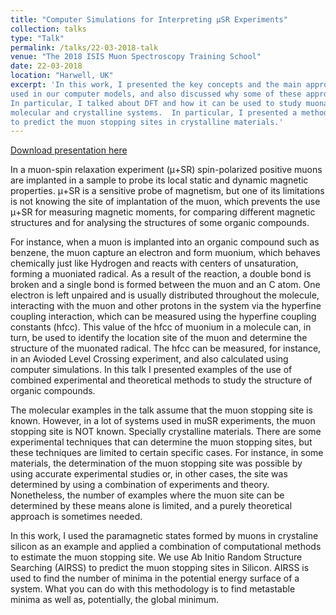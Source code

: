```yaml
---
title: "Computer Simulations for Interpreting μSR Experiments"
collection: talks
type: "Talk"
permalink: /talks/22-03-2018-talk
venue: "The 2018 ISIS Muon Spectroscopy Training School"
date: 22-03-2018
location: "Harwell, UK"
excerpt: 'In this work, I presented the key concepts and the main approximations 
used in our computer models, and also discussed why some of these approximations are relevant to muon experiments. 
In particular, I talked about DFT and how it can be used to study muonated 
molecular and crystalline systems.  In particular, I presented a method that we are developing 
to predict the muon stopping sites in crystalline materials.'
---
```


[Download presentation here](http://leandro-liborio.github.io/files/MuSr_Training_School_2018_2.pdf)

In a muon-spin relaxation experiment (μ+SR) spin-polarized positive muons are implanted in a sample to probe its local 
static and dynamic magnetic properties. μ+SR is a sensitive probe of magnetism, but one of its limitations is not knowing
the site of implantation of the muon, which prevents the use μ+SR for measuring magnetic moments, for comparing different
magnetic structures and for analysing the structures of some organic compounds.

For instance, when a muon is implanted into an organic compound such as benzene, the muon capture an electron
and form muonium, which behaves chemically just like Hydrogen and reacts with centers of unsaturation, forming a 
muoniated radical. As a result of the reaction, a double bond is broken and a single bond is formed between 
the muon and an C atom. One electron is left unpaired and is usually distributed throughout the molecule, 
interacting with the muon and other protons in the system via the hyperfine coupling interaction, which 
can be measured using the hyperfine coupling constants (hfcc). This value of the hfcc of muonium in a molecule
can, in turn, be used to identify the location site of the muon and determine the structure of the muonated radical. 
The hfcc can be measured, for instance, in an Avioded Level Crossing experiment, and also calculated using 
computer simulations.  In this talk I presented examples of the use of combined experimental and theoretical methods 
to study the structure of organic compounds.  

The molecular examples in the talk assume that the muon stopping site is known. However, in a lot of systems used in 
muSR experiments,  the muon stopping site is NOT known. Specially crystalline materials. There are some experimental
techniques that can determine the muon stopping sites, but these techniques are 
limited to certain specific cases. For instance, in some materials, the determination of the muon stopping site was 
possible by using accurate experimental studies or, in other cases, the site was determined by using a combination 
of experiments and theory. Nonetheless, the number of examples where the muon site can be determined by these
means alone is limited, and a purely theoretical approach is sometimes needed. 

In this work, I used the paramagnetic states formed by muons in crystaline silicon as an example and 
applied a combination of computational methods to estimate the muon stopping site. We use Ab Initio Random
Structure Searching (AIRSS) to predict the muon stopping sites in Silicon. AIRSS is used to find the number 
of minima in the potential energy surface of a system. 
What you can do with this methodology is to find metastable minima as well as, potentially, the global minimum. 
